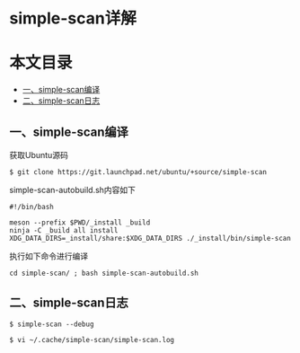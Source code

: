 # simple-scan详解
本文目录
=================

* [一、simple-scan编译](#一simple-scan编译)
* [二、simple-scan日志](#二simple-scan日志)

## 一、simple-scan编译
获取Ubuntu源码
```shell
$ git clone https://git.launchpad.net/ubuntu/+source/simple-scan
```

simple-scan-autobuild.sh内容如下
```shell
#!/bin/bash

meson --prefix $PWD/_install _build
ninja -C _build all install
XDG_DATA_DIRS=_install/share:$XDG_DATA_DIRS ./_install/bin/simple-scan
```
执行如下命令进行编译
```shell
cd simple-scan/ ; bash simple-scan-autobuild.sh
```

## 二、simple-scan日志
```shell
$ simple-scan --debug

$ vi ~/.cache/simple-scan/simple-scan.log
```


